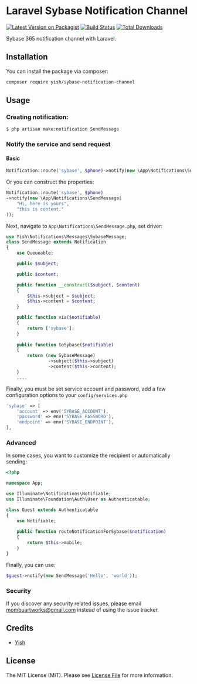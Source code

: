 # Laravel Sybase Notification Channel

[![Latest Version on Packagist](https://img.shields.io/packagist/v/yish/sybase-notification-channel.svg?style=flat-square)](https://packagist.org/packages/yish/sybase-notification-channel)
[![Build Status](https://img.shields.io/travis/Mombuyish/sybase-notification-channel/master.svg?style=flat-square)](https://travis-ci.org/Mombuyish/sybase-notification-channel)
[![Total Downloads](https://img.shields.io/packagist/dt/yish/sybase-notification-channel.svg?style=flat-square)](https://packagist.org/packages/yish/sybase-notification-channel)

Sybase 365 notification channel with Laravel.

## Installation

You can install the package via composer:

```bash
composer require yish/sybase-notification-channel
```

## Usage
### Creating notification:

``` bash
$ php artisan make:notification SendMessage
```

### Notify the service and send request
#### Basic

``` php
Notification::route('sybase', $phone)->notify(new \App\Notifications\SendMessage);
```

Or you can construct the properties:
``` php
Notification::route('sybase', $phone)
->notify(new \App\Notifications\SendMessage(
    "Hi, here is yours",
    "this is content."
));
```

Next, navigate to `App\Notifications\SendMessage.php`, set driver:
``` php
use Yish\Notifications\Messages\SybaseMessage;
class SendMessage extends Notification
{
    use Queueable;

    public $subject;

    public $content;

    public function __construct($subject, $content)
    {
        $this->subject = $subject;
        $this->content = $content;
    }

    public function via($notifiable)
    {
        return ['sybase'];
    }
    
    public function toSybase($notifiable)
    {
        return (new SybaseMessage)
                ->subject($this->subject)
                ->content($this->content);
    }
    ....
```

Finally, you must be set service account and password, add a few configuration options to your `config/services.php`
``` php
'sybase' => [
    'account' => env('SYBASE_ACCOUNT'),
    'password' => env('SYBASE_PASSWORD'),
    'endpoint' => env('SYBASE_ENDPOINT'),
],
```

### Advanced
In some cases, you want to customize the recipient or automatically sending: 
``` php
<?php

namespace App;

use Illuminate\Notifications\Notifiable;
use Illuminate\Foundation\Auth\User as Authenticatable;

class Guest extends Authenticatable
{
    use Notifiable; 
    
    public function routeNotificationForSybase($notification)
    {
        return $this->mobile;
    }
}
```

Finally, you can use:
``` php
$guest->notify(new SendMessage('Hello', 'world'));
```

### Security

If you discover any security related issues, please email mombuartworks@gmail.com instead of using the issue tracker.

## Credits

- [Yish](https://github.com/Mombuyish)

## License

The MIT License (MIT). Please see [License File](LICENSE.md) for more information.
